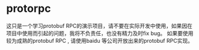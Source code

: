 protorpc
========

这只是一个学习protobuf RPC的演示项目，请不要在实际开发中使用，如果因在项目中使用而引起的问题，我将不负责任，也没有精力及时fix bug。
如果要使用较为成熟的protobuf RPC , 请使用baidu 等公司开放出来的protobuf RPC实现。

